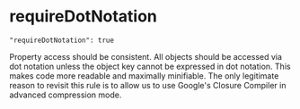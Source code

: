 # requireDotNotation

    "requireDotNotation": true

Property access should be consistent. All objects should be
accessed via dot notation unless the object key cannot be
expressed in dot notation. This makes code more readable and
maximally minifiable. The only legitimate reason to revisit
this rule is to allow us to use Google's Closure Compiler in
advanced compression mode.
